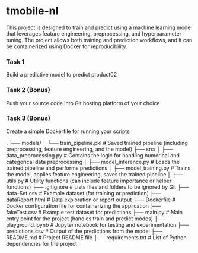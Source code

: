 # tmobile-nl

This project is designed to train and predict using a machine learning model that leverages feature engineering, preprocessing, and hyperparameter tuning. The project allows both training and prediction workflows, and it can be containerized using Docker for reproducibility.

### Task 1 
Build a predictive model to predict product02

### Task 2 (Bonus)
Push your source code into Git hosting platform of your choice

### Task 3 (Bonus)
Create a simple Dockerfile for running your scripts

.
├── models/
│   └── train_pipeline.pkl          # Saved trained pipeline (including preprocessing, feature engineering, and the model)
├── src/
│   ├── data_preprocessing.py       # Contains the logic for handling numerical and categorical data preprocessing
│   ├── model_inference.py          # Loads the trained pipeline and performs predictions
│   ├── model_training.py           # Trains the model, applies feature engineering, saves the trained pipeline
│   ├── utils.py                    # Utility functions (can include feature importance or helper functions)
├── .gitignore                      # Lists files and folders to be ignored by Git
├── data-Set.csv                    # Example dataset (for training or prediction)
├── dataReport.html                 # Data exploration or report output
├── Dockerfile                      # Docker configuration file for containerizing the application
├── fakeTest.csv                    # Example test dataset for predictions
├── main.py                         # Main entry point for the project (handles train and predict modes)
├── playground.ipynb                # Jupyter notebook for testing and experimentation
├── predictions.csv                 # Output of the predictions from the model
├── README.md                       # Project README file
├── requirements.txt                # List of Python dependencies for the project
